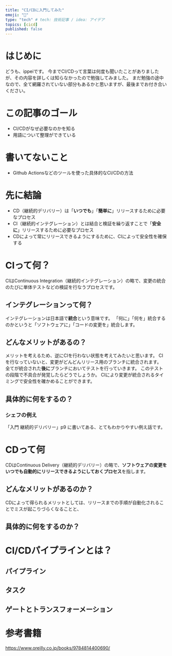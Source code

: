 ```yaml
---
title: "CI/CDに入門してみた"
emoji: "💬"
type: "tech" # tech: 技術記事 / idea: アイデア
topics: [cicd]
published: false
---
```

# はじめに
どうも、ippeiです。
今までCI/CDって言葉は何度も聞いたことがありましたが、その内容を詳しくは知らなかったので勉強してみました。
まだ勉強の途中なので、全て網羅されていない部分もあるかと思いますが、最後までお付き合いください。
# この記事のゴール
- CI/CDがなぜ必要なのかを知る
- 用語について整理ができている
# 書いてないこと
- Github Actionsなどのツールを使った具体的なCI/CDの方法
# 先に結論
- CD（継続的デリバリー）は「**いつでも**」「**簡単に**」リリースするために必要なプロセス
- CI（継続的インテグレーション）とは結合と検証を繰り返すことで「**安全に**」リリースするために必要なプロセス
- CDによって常にリリースできるようにするために、CIによって安全性を確保する
# CIって何？
CIはContinuous Integration（継続的インテグレーション）の略で、変更の統合のたびに単体テストなどの検証を行なうプロセスです。
## インテグレーションって何？
インテグレーションは日本語で**統合**という意味です。
「何に」「何を」統合するのかというと「ソフトウェアに」「コードの変更を」統合します。

## どんなメリットがあるの？
メリットを考えるため、逆にCIを行わない状態を考えてみたいと思います。
CIを行なっていないと、変更がどんどんリリース用のブランチに統合されます。
全てが統合された**後に**ブランチにおいてテストを行っていきます。
このテストの段階で不具合が発覚したらどうでしょうか。
CIにより変更が統合されるタイミングで安全性を確かめることができます。

## 具体的に何をするの？
### シェフの例え
「入門 継続的デリバリー」p9 に書いてある、とてもわかりやすい例え話です。
# CDって何
CDはContinuous Delivery（継続的デリバリー）の略で、**ソフトウェアの変更をいつでも自動的にリリースできるようにしておくプロセス**を指します。
## どんなメリットがあるのか？
CDによって得られるメリットとしては、リリースまでの手順が自動化されることでミスが起こりづらくなることと、
## 具体的に何をするのか？
# CI/CDパイプラインとは？
## パイプライン
## タスク
## ゲートとトランスフォーメーション
# 参考書籍
https://www.oreilly.co.jp/books/9784814400690/